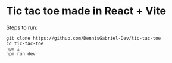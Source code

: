 # Tic tac toe made in React + Vite

Steps to run: 
```
git clone https://github.com/DennisGabriel-Dev/tic-tac-toe
cd tic-tac-toe
npm i 
npm run dev
```
